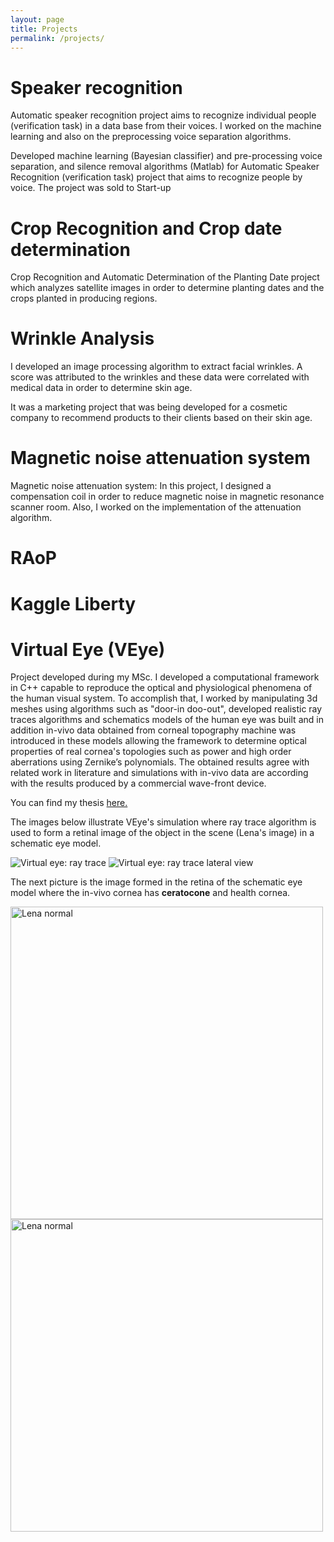 ```yaml
---
layout: page
title: Projects
permalink: /projects/
---
```


# Speaker recognition

Automatic speaker recognition project aims to recognize individual
people (verification task) in a data base from their voices. I worked
on the machine learning and also on the preprocessing voice separation
algorithms.

Developed machine learning (Bayesian classifier) and pre-processing
voice separation, and silence removal algorithms (Matlab) for
Automatic Speaker Recognition (verification task) project that aims to
recognize people by voice. The project was sold to Start-up

# Crop Recognition and Crop date determination

Crop Recognition and Automatic Determination of the Planting Date
project which analyzes satellite images in order to determine planting
dates and the crops planted in producing regions.

# Wrinkle Analysis

I developed an image processing algorithm to extract facial
wrinkles. A score was attributed to the wrinkles and these data were
correlated with medical data in order to determine skin age.

It was a marketing project that was being developed for a cosmetic
company to recommend products to their clients based on their skin
age.

# Magnetic noise attenuation system

Magnetic noise attenuation system: In this project, I designed a
compensation coil in order to reduce magnetic noise in magnetic
resonance scanner room. Also, I worked on the implementation of the
attenuation algorithm.

# RAoP

# Kaggle Liberty

# Virtual Eye (VEye)

Project developed during my MSc. I developed a computational framework
in C++ capable to reproduce the optical and physiological phenomena of
the human visual system. To accomplish that, I worked by manipulating
3d meshes using algorithms such as "door-in doo-out", developed
realistic ray traces algorithms and schematics models of the human eye
was built and in addition in-vivo data obtained from corneal
topography machine was introduced in these models allowing the
framework to determine optical properties of real cornea's topologies
such as power and high order aberrations using Zernike’s
polynomials. The obtained results agree with related work in
literature and simulations with in-vivo data are according with the
results produced by a commercial wave-front device.

You can find my thesis
[here.](http://www.teses.usp.br/teses/disponiveis/55/55134/tde-09052008-161636/en.php)


The images below illustrate VEye's simulation where ray trace
algorithm is used to form a retinal image of the object in the scene
(Lena's image) in a schematic eye model.


<img src="{{ site.baseurl }}/images/proj_cone_a.png" alt="Virtual eye: ray trace">

<img src="{{ site.baseurl }}/images/proj_cone_b.png" alt="Virtual eye: ray trace lateral view">

The next picture is the image formed in the retina of the schematic
eye model where the in-vivo cornea has **ceratocone** and health
cornea.


<img src="{{ site.baseurl }}/images/lena_normal.png" alt="Lena normal" width="500" height="500">

<img src="{{ site.baseurl }}/images/lena_ceratocone.png" alt="Lena normal" width="500" height="500">


